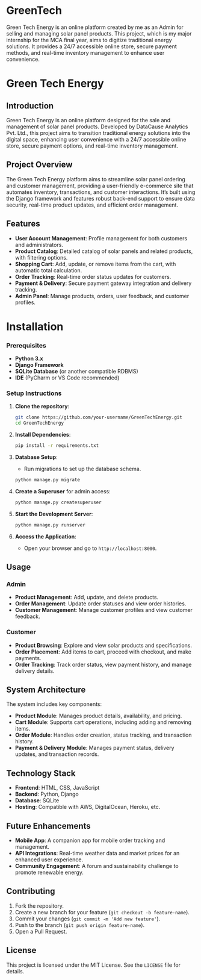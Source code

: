 # GreenTech
Green Tech Energy is an online platform created by me as an Admin for selling and managing solar panel products. This project, which is my major internship for the MCA final year, aims to digitize traditional energy solutions. It provides a 24/7 accessible online store, secure payment methods, and real-time inventory management to enhance user convenience.

# Green Tech Energy
## Introduction
Green Tech Energy is an online platform designed for the sale and management of solar panel products. Developed by DataCause Analytics Pvt. Ltd., this project aims to transition traditional energy solutions into the digital space, enhancing user convenience with a 24/7 accessible online store, secure payment options, and real-time inventory management.

## Project Overview

The Green Tech Energy platform aims to streamline solar panel ordering and customer management, providing a user-friendly e-commerce site that automates inventory, transactions, and customer interactions. It’s built using the Django framework and features robust back-end support to ensure data security, real-time product updates, and efficient order management.

## Features

- **User Account Management**: Profile management for both customers and administrators.
- **Product Catalog**: Detailed catalog of solar panels and related products, with filtering options.
- **Shopping Cart**: Add, update, or remove items from the cart, with automatic total calculation.
- **Order Tracking**: Real-time order status updates for customers.
- **Payment & Delivery**: Secure payment gateway integration and delivery tracking.
- **Admin Panel**: Manage products, orders, user feedback, and customer profiles.

# Installation

### Prerequisites

- **Python 3.x**
- **Django Framework**
- **SQLite Database** (or another compatible RDBMS)
- **IDE** (PyCharm or VS Code recommended)

### Setup Instructions

1. **Clone the repository**:
   ```bash
   git clone https://github.com/your-username/GreenTechEnergy.git
   cd GreenTechEnergy
   ```

2. **Install Dependencies**:
   ```bash
   pip install -r requirements.txt
   ```

3. **Database Setup**:
   - Run migrations to set up the database schema.
   ```bash
   python manage.py migrate
   ```

4. **Create a Superuser** for admin access:
   ```bash
   python manage.py createsuperuser
   ```

5. **Start the Development Server**:
   ```bash
   python manage.py runserver
   ```

6. **Access the Application**:
   - Open your browser and go to `http://localhost:8000`.

## Usage

### Admin

- **Product Management**: Add, update, and delete products.
- **Order Management**: Update order statuses and view order histories.
- **Customer Management**: Manage customer profiles and view customer feedback.

### Customer

- **Product Browsing**: Explore and view solar products and specifications.
- **Order Placement**: Add items to cart, proceed with checkout, and make payments.
- **Order Tracking**: Track order status, view payment history, and manage delivery details.

## System Architecture

The system includes key components:
- **Product Module**: Manages product details, availability, and pricing.
- **Cart Module**: Supports cart operations, including adding and removing items.
- **Order Module**: Handles order creation, status tracking, and transaction history.
- **Payment & Delivery Module**: Manages payment status, delivery updates, and transaction records.

## Technology Stack

- **Frontend**: HTML, CSS, JavaScript
- **Backend**: Python, Django
- **Database**: SQLite
- **Hosting**: Compatible with AWS, DigitalOcean, Heroku, etc.

## Future Enhancements

- **Mobile App**: A companion app for mobile order tracking and management.
- **API Integrations**: Real-time weather data and market prices for an enhanced user experience.
- **Community Engagement**: A forum and sustainability challenge to promote renewable energy.

## Contributing

1. Fork the repository.
2. Create a new branch for your feature (`git checkout -b feature-name`).
3. Commit your changes (`git commit -m 'Add new feature'`).
4. Push to the branch (`git push origin feature-name`).
5. Open a Pull Request.

## License

This project is licensed under the MIT License. See the `LICENSE` file for details.
